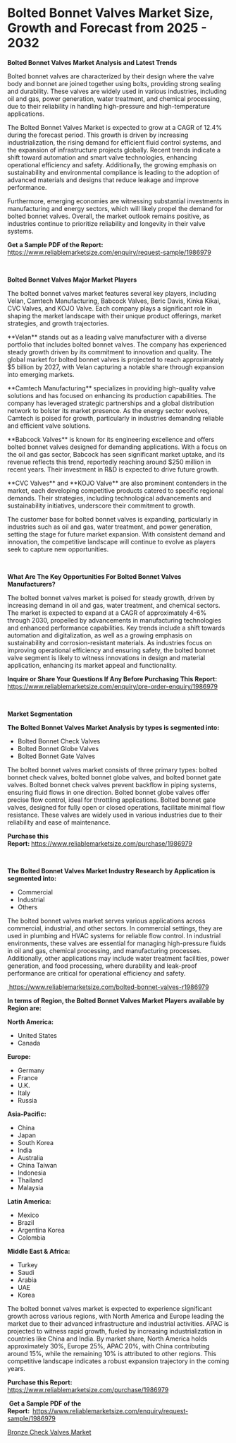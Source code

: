<p><h1>Bolted Bonnet Valves Market Size, Growth and Forecast from 2025 - 2032</h1></p><p><strong>Bolted Bonnet Valves Market Analysis and Latest Trends</strong></p>
<p><p>Bolted bonnet valves are characterized by their design where the valve body and bonnet are joined together using bolts, providing strong sealing and durability. These valves are widely used in various industries, including oil and gas, power generation, water treatment, and chemical processing, due to their reliability in handling high-pressure and high-temperature applications.</p><p>The Bolted Bonnet Valves Market is expected to grow at a CAGR of 12.4% during the forecast period. This growth is driven by increasing industrialization, the rising demand for efficient fluid control systems, and the expansion of infrastructure projects globally. Recent trends indicate a shift toward automation and smart valve technologies, enhancing operational efficiency and safety. Additionally, the growing emphasis on sustainability and environmental compliance is leading to the adoption of advanced materials and designs that reduce leakage and improve performance.</p><p>Furthermore, emerging economies are witnessing substantial investments in manufacturing and energy sectors, which will likely propel the demand for bolted bonnet valves. Overall, the market outlook remains positive, as industries continue to prioritize reliability and longevity in their valve systems.</p></p>
<p><strong>Get a Sample PDF of the Report:&nbsp;</strong> <a href="https://www.reliablemarketsize.com/enquiry/request-sample/1986979?utm_campaign=2038&utm_medium=2&utm_source=Github&utm_content=ia&utm_term=20022025&utm_id=bolted-bonnet-valves">https://www.reliablemarketsize.com/enquiry/request-sample/1986979</a></p>
<p>&nbsp;</p>
<p><strong>Bolted Bonnet Valves Major Market Players</strong></p>
<p><p>The bolted bonnet valves market features several key players, including Velan, Camtech Manufacturing, Babcock Valves, Beric Davis, Kinka Kikai, CVC Valves, and KOJO Valve. Each company plays a significant role in shaping the market landscape with their unique product offerings, market strategies, and growth trajectories.</p><p>**Velan** stands out as a leading valve manufacturer with a diverse portfolio that includes bolted bonnet valves. The company has experienced steady growth driven by its commitment to innovation and quality. The global market for bolted bonnet valves is projected to reach approximately $5 billion by 2027, with Velan capturing a notable share through expansion into emerging markets.</p><p>**Camtech Manufacturing** specializes in providing high-quality valve solutions and has focused on enhancing its production capabilities. The company has leveraged strategic partnerships and a global distribution network to bolster its market presence. As the energy sector evolves, Camtech is poised for growth, particularly in industries demanding reliable and efficient valve solutions.</p><p>**Babcock Valves** is known for its engineering excellence and offers bolted bonnet valves designed for demanding applications. With a focus on the oil and gas sector, Babcock has seen significant market uptake, and its revenue reflects this trend, reportedly reaching around $250 million in recent years. Their investment in R&D is expected to drive future growth.</p><p>**CVC Valves** and **KOJO Valve** are also prominent contenders in the market, each developing competitive products catered to specific regional demands. Their strategies, including technological advancements and sustainability initiatives, underscore their commitment to growth.</p><p>The customer base for bolted bonnet valves is expanding, particularly in industries such as oil and gas, water treatment, and power generation, setting the stage for future market expansion. With consistent demand and innovation, the competitive landscape will continue to evolve as players seek to capture new opportunities.</p></p>
<p>&nbsp;</p>
<p><strong>What Are The Key Opportunities For Bolted Bonnet Valves Manufacturers?</strong></p>
<p><p>The bolted bonnet valves market is poised for steady growth, driven by increasing demand in oil and gas, water treatment, and chemical sectors. The market is expected to expand at a CAGR of approximately 4-6% through 2030, propelled by advancements in manufacturing technologies and enhanced performance capabilities. Key trends include a shift towards automation and digitalization, as well as a growing emphasis on sustainability and corrosion-resistant materials. As industries focus on improving operational efficiency and ensuring safety, the bolted bonnet valve segment is likely to witness innovations in design and material application, enhancing its market appeal and functionality.</p></p>
<p><strong>Inquire or Share Your Questions If Any Before Purchasing This Report:</strong> <a href="https://www.reliablemarketsize.com/enquiry/pre-order-enquiry/1986979?utm_campaign=2038&utm_medium=2&utm_source=Github&utm_content=ia&utm_term=20022025&utm_id=bolted-bonnet-valves">https://www.reliablemarketsize.com/enquiry/pre-order-enquiry/1986979</a></p>
<p>&nbsp;</p>
<p><strong>Market Segmentation</strong></p>
<p><strong>The Bolted Bonnet Valves Market Analysis by types is segmented into:</strong></p>
<p><ul><li>Bolted Bonnet Check Valves</li><li>Bolted Bonnet Globe Valves</li><li>Bolted Bonnet Gate Valves</li></ul></p>
<p><p>The bolted bonnet valves market consists of three primary types: bolted bonnet check valves, bolted bonnet globe valves, and bolted bonnet gate valves. Bolted bonnet check valves prevent backflow in piping systems, ensuring fluid flows in one direction. Bolted bonnet globe valves offer precise flow control, ideal for throttling applications. Bolted bonnet gate valves, designed for fully open or closed operations, facilitate minimal flow resistance. These valves are widely used in various industries due to their reliability and ease of maintenance.</p></p>
<p><strong>Purchase this Report:&nbsp;</strong><a href="https://www.reliablemarketsize.com/purchase/1986979?utm_campaign=2038&utm_medium=2&utm_source=Github&utm_content=ia&utm_term=20022025&utm_id=bolted-bonnet-valves">https://www.reliablemarketsize.com/purchase/1986979</a></p>
<p>&nbsp;</p>
<p><strong>The Bolted Bonnet Valves Market Industry Research by Application is segmented into:</strong></p>
<p><ul><li>Commercial</li><li>Industrial</li><li>Others</li></ul></p>
<p><p>The bolted bonnet valves market serves various applications across commercial, industrial, and other sectors. In commercial settings, they are used in plumbing and HVAC systems for reliable flow control. In industrial environments, these valves are essential for managing high-pressure fluids in oil and gas, chemical processing, and manufacturing processes. Additionally, other applications may include water treatment facilities, power generation, and food processing, where durability and leak-proof performance are critical for operational efficiency and safety.</p></p>
<p><a href="https://www.reliablemarketsize.com/bolted-bonnet-valves-r1986979?utm_campaign=2038&utm_medium=2&utm_source=Github&utm_content=ia&utm_term=20022025&utm_id=bolted-bonnet-valves">&nbsp;https://www.reliablemarketsize.com/bolted-bonnet-valves-r1986979</a></p>
<p><strong>In terms of Region, the Bolted Bonnet Valves Market Players available by Region are:</strong></p>
<p>
    <p> <strong> North America: </strong>
        <ul>
            <li>United States</li>
            <li>Canada</li>
        </ul>
        </p> 
    <p> <strong> Europe: </strong>
        <ul>
            <li>Germany</li>
            <li>France</li>
            <li>U.K.</li>
            <li>Italy</li>
            <li>Russia</li>
        </ul>
        </p> 
    <p> <strong> Asia-Pacific: </strong>
        <ul>
            <li>China</li>
            <li>Japan</li>
            <li>South Korea</li>
            <li>India</li>
            <li>Australia</li>
            <li>China Taiwan</li>
            <li>Indonesia</li>
            <li>Thailand</li>
            <li>Malaysia</li>
        </ul>
        </p> 
    <p> <strong> Latin America: </strong>
        <ul>
            <li>Mexico</li>
            <li>Brazil</li>
            <li>Argentina Korea</li>
            <li>Colombia</li>
        </ul>
        </p> 
    <p> <strong> Middle East & Africa: </strong>
        <ul>
            <li>Turkey</li>
            <li>Saudi</li>
            <li>Arabia</li>
            <li>UAE</li>
            <li>Korea</li>
        </ul>
    </p>
    </p>
<p><p>The bolted bonnet valves market is expected to experience significant growth across various regions, with North America and Europe leading the market due to their advanced infrastructure and industrial activities. APAC is projected to witness rapid growth, fueled by increasing industrialization in countries like China and India. By market share, North America holds approximately 30%, Europe 25%, APAC 20%, with China contributing around 15%, while the remaining 10% is attributed to other regions. This competitive landscape indicates a robust expansion trajectory in the coming years.</p></p>
<p><strong>Purchase this Report: </strong><a href="https://www.reliablemarketsize.com/purchase/1986979?utm_campaign=2038&utm_medium=2&utm_source=Github&utm_content=ia&utm_term=20022025&utm_id=bolted-bonnet-valves">https://www.reliablemarketsize.com/purchase/1986979</a></p>
<p>&nbsp;<strong>Get a Sample PDF of the Report:&nbsp;&nbsp;</strong><a href="https://www.reliablemarketsize.com/enquiry/request-sample/1986979?utm_campaign=2038&utm_medium=2&utm_source=Github&utm_content=ia&utm_term=20022025&utm_id=bolted-bonnet-valves">https://www.reliablemarketsize.com/enquiry/request-sample/1986979</a></p>
<p><strong></strong></p>
<p><p><a href="https://github.com/santosh758595/Market-Research-Report-List-7/blob/main/bronze-check-valves-market.md?utm_campaign=2038&utm_medium=2&utm_source=Github&utm_content=ia&utm_term=20022025&utm_id=bolted-bonnet-valves">Bronze Check Valves Market</a></p></p>